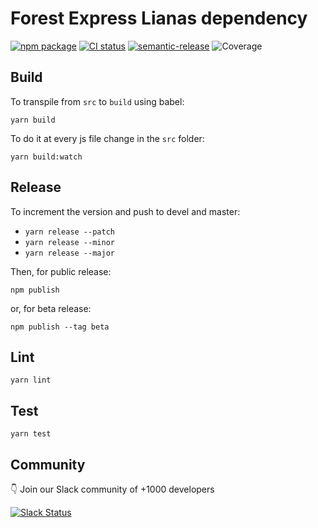 # Forest Express Lianas dependency
[![npm package](https://badge.fury.io/js/forest-express.svg)](https://badge.fury.io/js/forest-express)
[![CI status](https://travis-ci.org/ForestAdmin/forest-express.svg?branch=devel)](https://travis-ci.org/ForestAdmin/forest-express)
[![semantic-release](https://img.shields.io/badge/%20%20%F0%9F%93%A6%F0%9F%9A%80-semantic--release-e10079.svg)](https://github.com/semantic-release/semantic-release)
![Coverage](https://img.shields.io/badge/coverage-42%25%0A-critical)

## Build

To transpile from `src` to `build` using babel:

`yarn build`

To do it at every js file change in the `src` folder:

`yarn build:watch`

## Release

To increment the version and push to devel and master:

- `yarn release --patch`
- `yarn release --minor`
- `yarn release --major`

Then, for public release:

`npm publish`

or, for beta release:

`npm publish --tag beta`

## Lint

`yarn lint`

## Test

`yarn test`

## Community

👇 Join our Slack community of +1000 developers

[![Slack Status](http://community.forestadmin.com/badge.svg)](https://community.forestadmin.com)
